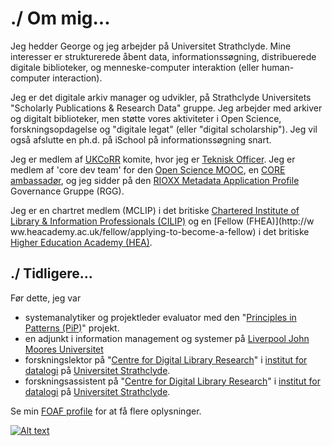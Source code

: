 # ./ Om mig...

Jeg hedder George og jeg arbejder på Universitet Strathclyde. Mine interesser er strukturerede åbent data, informationssøgning, distribuerede digitale biblioteker, og menneske-computer interaktion (eller human-computer interaction). 

Jeg er det digitale arkiv manager og udvikler, på Strathclyde Universitets "Scholarly Publications & Research Data" gruppe. Jeg arbejder med arkiver og digitalt biblioteker, men støtte vores aktiviteter i Open Science, forskningsopdagelse og "digitale legat" (eller "digital scholarship"). Jeg vil også afslutte en ph.d. på iSchool på informationssøgning snart.

Jeg er medlem af [UKCoRR](http://ukcorr.org/) komite, hvor jeg er [Teknisk Officer](http://ukcorr.org/committee/). Jeg er medlem af 'core dev team' for den [Open Science MOOC](https://opensciencemooc.eu/), en [CORE ambassadør](https://blog.core.ac.uk/2019/10/16/core-ambassador-george-macgregor/), og jeg sidder på den [RIOXX Metadata Application Profile](https://rioxx.net/) Governance Gruppe (RGG).

Jeg er en chartret medlem (MCLIP) i det britiske  [Chartered Institute of Library & Information Professionals (CILIP)](http://www.cilip.org.uk/) og en [Fellow (FHEA)](http://w ww.heacademy.ac.uk/fellow/applying-to-become-a-fellow) i det britiske [Higher Education Academy (HEA)](http://www.heacademy.ac.uk/).	  	 	

## ./ Tidligere...

Før dette, jeg var

- systemanalytiker og  projektleder evaluator med den "[Principles in Patterns (PiP)](http://www.principlesinpatterns.ac.uk/)" projekt.
- en adjunkt i information management og systemer på [Liverpool John Moores Universitet](http://www.ljmu.ac.uk/)
- forskningslektor på "[Centre for Digital Library Research](https://www.strath.ac.uk/cdlr/)" i [institut for datalogi](https://www.strath.ac.uk/cis/) på [Universitet Strathclyde](http://www.strath.ac.uk/).
- forskningsassistent på "[Centre for Digital Library Research](https://www.strath.ac.uk/cdlr/)" i [institut for datalogi](https://www.strath.ac.uk/cis/) på [Universitet Strathclyde](http://www.strath.ac.uk/).

Se min [FOAF profile](/george.rdf) for at få flere oplysninger.	 	

[![Alt text](https://geo-mac.github.io/images/foaf8015.gif)](https://geo-mac.github.io/george.rdf)